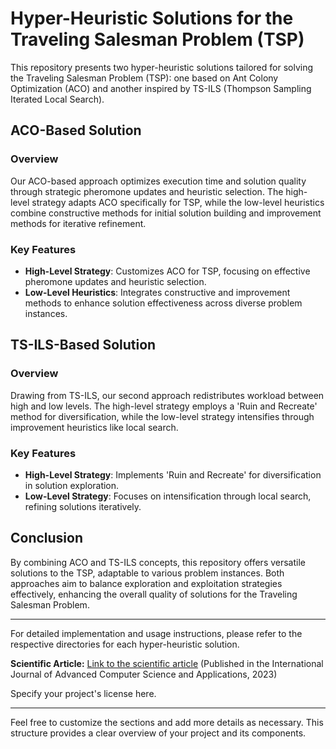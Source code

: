 # Hyper-Heuristic Solutions for the Traveling Salesman Problem (TSP)

This repository presents two hyper-heuristic solutions tailored for solving the Traveling Salesman Problem (TSP): one based on Ant Colony Optimization (ACO) and another inspired by TS-ILS (Thompson Sampling Iterated Local Search).

## ACO-Based Solution

### Overview
Our ACO-based approach optimizes execution time and solution quality through strategic pheromone updates and heuristic selection. The high-level strategy adapts ACO specifically for TSP, while the low-level heuristics combine constructive methods for initial solution building and improvement methods for iterative refinement.

### Key Features
- **High-Level Strategy**: Customizes ACO for TSP, focusing on effective pheromone updates and heuristic selection.
- **Low-Level Heuristics**: Integrates constructive and improvement methods to enhance solution effectiveness across diverse problem instances.

## TS-ILS-Based Solution

### Overview
Drawing from TS-ILS, our second approach redistributes workload between high and low levels. The high-level strategy employs a 'Ruin and Recreate' method for diversification, while the low-level strategy intensifies through improvement heuristics like local search.

### Key Features
- **High-Level Strategy**: Implements 'Ruin and Recreate' for diversification in solution exploration.
- **Low-Level Strategy**: Focuses on intensification through local search, refining solutions iteratively.

## Conclusion
By combining ACO and TS-ILS concepts, this repository offers versatile solutions to the TSP, adaptable to various problem instances. Both approaches aim to balance exploration and exploitation strategies effectively, enhancing the overall quality of solutions for the Traveling Salesman Problem.

---

For detailed implementation and usage instructions, please refer to the respective directories for each hyper-heuristic solution.

**Scientific Article:** [Link to the scientific article](https://drive.google.com/file/d/1dCpFzAqxaD0FcdJBgiACNkJDYvn4bSdu/view?usp=sharing) (Published in the International Journal of Advanced Computer Science and Applications, 2023)


Specify your project's license here.

---

Feel free to customize the sections and add more details as necessary. This structure provides a clear overview of your project and its components.
